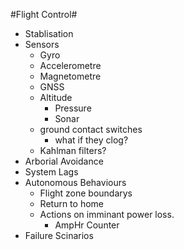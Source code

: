 #Flight Control#
- Stablisation
- Sensors
  - Gyro
  - Accelerometre
  - Magnetometre
  - GNSS
  - Altitude
    - Pressure
    - Sonar
  - ground contact switches
    - what if they clog?
  - Kahlman filters?
- Arborial Avoidance
- System Lags
- Autonomous Behaviours
  - Flight zone boundarys
  - Return to home
  - Actions on imminant power loss.
    - AmpHr Counter
- Failure Scinarios
